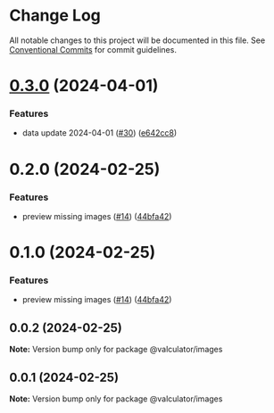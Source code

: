 # Change Log

All notable changes to this project will be documented in this file.
See [Conventional Commits](https://conventionalcommits.org) for commit guidelines.

# [0.3.0](https://github.com/charlotte-hues/valculator/compare/@valculator/images@0.2.0...@valculator/images@0.3.0) (2024-04-01)


### Features

* data update 2024-04-01 ([#30](https://github.com/charlotte-hues/valculator/issues/30)) ([e642cc8](https://github.com/charlotte-hues/valculator/commit/e642cc80fbe89304ec8c8f28aaa5e5f1f430c20a))





# 0.2.0 (2024-02-25)


### Features

* preview missing images ([#14](https://github.com/charlotte-hues/valculator/issues/14)) ([44bfa42](https://github.com/charlotte-hues/valculator/commit/44bfa4260f10ae4e03e0013bef16709e0832dfa2))





# 0.1.0 (2024-02-25)


### Features

* preview missing images ([#14](https://github.com/charlotte-hues/valculator/issues/14)) ([44bfa42](https://github.com/charlotte-hues/valculator/commit/44bfa4260f10ae4e03e0013bef16709e0832dfa2))





## 0.0.2 (2024-02-25)

**Note:** Version bump only for package @valculator/images





## 0.0.1 (2024-02-25)

**Note:** Version bump only for package @valculator/images
